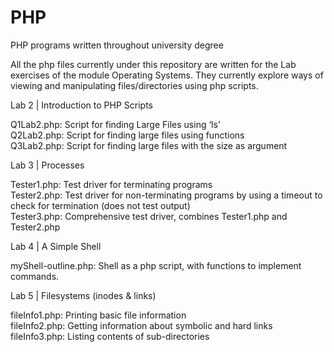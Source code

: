 # PHP
PHP programs written throughout university degree

All the php files currently under this repository are written for the Lab exercises of the module Operating Systems. They currently explore ways of viewing and manipulating files/directories using php scripts.

  Lab 2 | Introduction to PHP Scripts
  
Q1Lab2.php: Script for finding Large Files using ‘ls’ <br />
Q2Lab2.php: Script for finding large files using functions <br />
Q3Lab2.php: Script for finding large files with the size as argument <br />

  Lab 3 | Processes
  
Tester1.php: Test driver for terminating programs <br />
Tester2.php: Test driver for non-terminating programs by using a timeout to check for termination (does not test output) <br /> 
Tester3.php: Comprehensive test driver, combines Tester1.php and Tester2.php <br />

  Lab 4 | A Simple Shell
  
myShell-outline.php: Shell as a php script, with functions to implement commands.<br />

  Lab 5 | Filesystems (inodes & links) 
  
fileInfo1.php: Printing basic file information <br />
fileInfo2.php: Getting information about symbolic and hard links <br />
fileInfo3.php: Listing contents of sub-directories<br />
